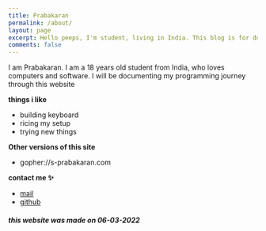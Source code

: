 ```yaml
---
title: Prabakaran
permalink: /about/
layout: page
excerpt: Hello peeps, I'm student, living in India. This blog is for documenting my programming journey.
comments: false
---
```


I am Prabakaran. I am a 18 years old student from India, who loves computers and software. I will be documenting my programming journey through this website

**things i like**
- building keyboard
- ricing my setup
- trying new things

**Other versions of this site**
- gopher://s-prabakaran.com

**contact me ✨**

- [mail](mailto:s_prabakaran@tutanota.com)
- <a href="https://www.github.com/s-praba-karan" target="_blank">github</a>

##### **this website was made on 06-03-2022**
